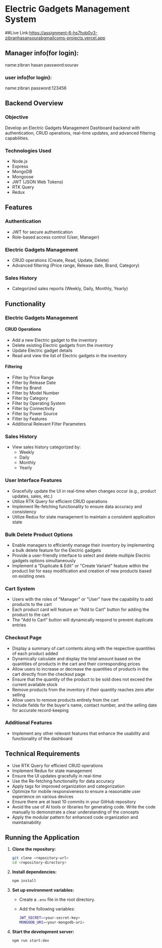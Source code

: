 # Electric Gadgets Management System
##Live Link:https://assignment-6-hs7hob0v3-zibranhasansourabgmailcoms-projects.vercel.app
## Manager info(for login):
name:zibran hasan
password:sourav

### user info(for login):
name:zibran
password:123456


## Backend Overview

### Objective

Develop an Electric Gadgets Management Dashboard backend with authentication, CRUD operations, real-time updates, and advanced filtering capabilities.

### Technologies Used

- Node.js
- Express
- MongoDB
- Mongoose
- JWT (JSON Web Tokens)
- RTK Query
- Redux

## Features

### Authentication

- JWT for secure authentication
- Role-based access control (User, Manager)

### Electric Gadgets Management

- CRUD operations (Create, Read, Update, Delete)
- Advanced filtering (Price range, Release date, Brand, Category)

### Sales History

- Categorized sales reports (Weekly, Daily, Monthly, Yearly)

## Functionality

### Electric Gadgets Management

#### CRUD Operations

- Add a new Electric gadget to the inventory
- Delete existing Electric gadgets from the inventory
- Update Electric gadget details
- Read and view the list of Electric gadgets in the inventory

#### Filtering

- Filter by Price Range
- Filter by Release Date
- Filter by Brand
- Filter by Model Number
- Filter by Category
- Filter by Operating System
- Filter by Connectivity
- Filter by Power Source
- Filter by Features
- Additional Relevant Filter Parameters

### Sales History

- View sales history categorized by:
  - Weekly
  - Daily
  - Monthly
  - Yearly

### User Interface Features

- Gracefully update the UI in real-time when changes occur (e.g., product updates, sales, etc.)
- Utilize RTK Query for efficient CRUD operations
- Implement Re-fetching functionality to ensure data accuracy and consistency
- Utilize Redux for state management to maintain a consistent application state

### Bulk Delete Product Options

- Enable managers to efficiently manage their inventory by implementing a bulk delete feature for the Electric gadgets
- Provide a user-friendly interface to select and delete multiple Electric gadgets options simultaneously
- Implement a "Duplicate & Edit" or "Create Variant" feature within the product list for easy modification and creation of new products based on existing ones

### Cart System

- Users with the roles of "Manager" or "User" have the capability to add products to the cart
- Each product card will feature an "Add to Cart" button for adding the product to the cart
- The "Add to Cart" button will dynamically respond to prevent duplicate entries

### Checkout Page

- Display a summary of cart contents along with the respective quantities of each product added
- Dynamically calculate and display the total amount based on the quantities of products in the cart and their corresponding prices
- Allow users to increase or decrease the quantities of products in the cart directly from the checkout page
- Ensure that the quantity of the product to be sold does not exceed the current available stock
- Remove products from the inventory if their quantity reaches zero after selling
- Allow users to remove products entirely from the cart
- Include fields for the buyer's name, contact number, and the selling date for accurate record-keeping

### Additional Features

- Implement any other relevant features that enhance the usability and functionality of the dashboard

## Technical Requirements

- Use RTK Query for efficient CRUD operations
- Implement Redux for state management
- Ensure the UI updates gracefully in real-time
- Use the Re-fetching functionality for data accuracy
- Apply tags for improved organization and categorization
- Optimize for mobile responsiveness to ensure a reasonable user experience on various devices
- Ensure there are at least 10 commits in your GitHub repository
- Avoid the use of AI tools or libraries for generating code. Write the code manually to demonstrate a clear understanding of the concepts
- Apply the modular pattern for enhanced code organization and maintainability

## Running the Application

1. **Clone the repository:**

    ```bash
    git clone <repository-url>
    cd <repository-directory>
    ```

2. **Install dependencies:**

    ```bash
    npm install
    ```

3. **Set up environment variables:**

    - Create a `.env` file in the root directory.
    - Add the following variables:

      ```bash
      JWT_SECRET=<your-secret-key>
      MONGODB_URI=<your-mongodb-uri>
      ```

4. **Start the development server:**

    ```bash
    npm run start:dev
    ```






